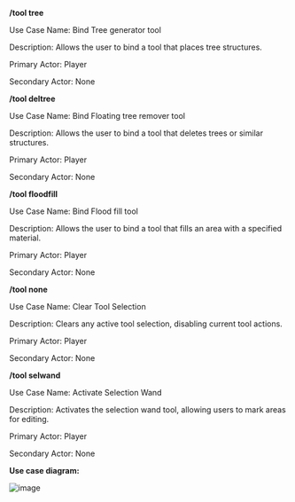 **/tool tree**

Use Case Name: Bind Tree generator tool

Description: Allows the user to bind a tool that places tree structures.

Primary Actor: Player

Secondary Actor: None

**/tool deltree**

Use Case Name: Bind Floating tree remover tool

Description: Allows the user to bind a tool that deletes trees or similar structures.

Primary Actor: Player

Secondary Actor: None

**/tool floodfill**

Use Case Name: Bind Flood fill tool

Description: Allows the user to bind a tool that fills an area with a specified material.

Primary Actor: Player

Secondary Actor: None

**/tool none**

Use Case Name: Clear Tool Selection

Description: Clears any active tool selection, disabling current tool actions.

Primary Actor: Player

Secondary Actor: None

**/tool selwand**

Use Case Name:  Activate Selection Wand

Description: Activates the selection wand tool, allowing users to mark areas for editing.

Primary Actor: Player

Secondary Actor: None

**Use case diagram:**

![image](https://github.com/user-attachments/assets/56ef54e6-e3a5-404e-b279-603cbc2a1945)


